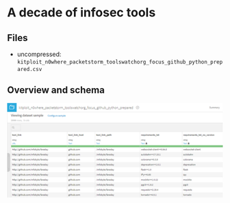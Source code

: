 A decade of infosec tools
=========================

Files
-----
* uncompressed: `kitploit_n0where_packetstorm_toolswatchorg_focus_github_python_prepared.csv`


Overview and schema
-------------------
![](images/overview.png)